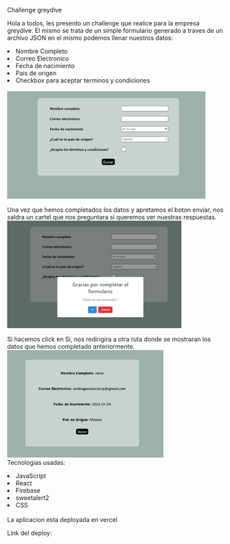Challenge greydive

Hola a todos, les presento un challenge que realice para la empresa greydive.
El mismo se trata de un simple formulario generado a traves de un archivo JSON en el mismo podemos llenar nuestros datos:

<li>Nombre Completo</li>
<li>Correo Electronico</li>
<li>Fecha de nacimiento</li>
<li>Pais de origen</li>
<li>Checkbox para aceptar terminos y condiciones</li>
<br>

<img height = "250" src="./form1.png">

Una vez que hemos completados los datos y apretamos el boton enviar, nos saldra un cartel que nos preguntara si queremos ver nuestras respuestas.
<br>
<img height = "250" src="./form2.png">
<br>

Si hacemos click en Si, nos redirigira a otra ruta donde se mostraran los datos que hemos completado anteriormente.
<br>
<img height = "250" src="./data.png">
<br>
Tecnologias usadas:

<li>JavaScript</li>
<li>React</li>
<li>Firebase</li>
<li>sweetalert2</li>
<li>CSS</li>
<br>
La aplicacion esta deployada en vercel

Link del deploy:
